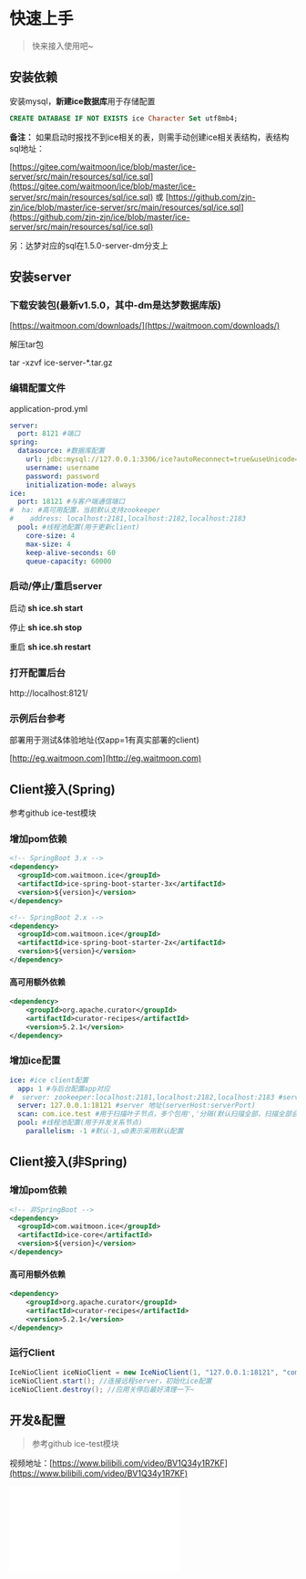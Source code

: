 # 快速上手

>快来接入使用吧~

## 安装依赖

安装mysql，**新建ice数据库**用于存储配置

```sql
CREATE DATABASE IF NOT EXISTS ice Character Set utf8mb4;
```

**备注：** 如果启动时报找不到ice相关的表，则需手动创建ice相关表结构，表结构sql地址：

[https://gitee.com/waitmoon/ice/blob/master/ice-server/src/main/resources/sql/ice.sql](https://gitee.com/waitmoon/ice/blob/master/ice-server/src/main/resources/sql/ice.sql)
或
[https://github.com/zjn-zjn/ice/blob/master/ice-server/src/main/resources/sql/ice.sql](https://github.com/zjn-zjn/ice/blob/master/ice-server/src/main/resources/sql/ice.sql)

另：达梦对应的sql在1.5.0-server-dm分支上

## 安装server

### 下载安装包(最新v1.5.0，其中-dm是达梦数据库版)

[https://waitmoon.com/downloads/](https://waitmoon.com/downloads/)

解压tar包 

tar -xzvf ice-server-*.tar.gz

### 编辑配置文件

application-prod.yml

```yml
server:
  port: 8121 #端口
spring:
  datasource: #数据库配置
    url: jdbc:mysql://127.0.0.1:3306/ice?autoReconnect=true&useUnicode=true&characterEncoding=UTF-8&zeroDateTimeBehavior=convertToNull&serverTimezone=Asia/Shanghai&useSSL=false
    username: username
    password: password
    initialization-mode: always
ice:
  port: 18121 #与客户端通信端口
#  ha: #高可用配置，当前默认支持zookeeper
#    address: localhost:2181,localhost:2182,localhost:2183
  pool: #线程池配置(用于更新client)
    core-size: 4
    max-size: 4
    keep-alive-seconds: 60
    queue-capacity: 60000
```

### 启动/停止/重启server

启动
**sh ice.sh start**

停止
**sh ice.sh stop**

重启
**sh ice.sh restart**

### 打开配置后台

http://localhost:8121/

### 示例后台参考

部署用于测试&体验地址(仅app=1有真实部署的client)

[http://eg.waitmoon.com](http://eg.waitmoon.com)

## Client接入(Spring)

参考github ice-test模块

### 增加pom依赖

```xml
<!-- SpringBoot 3.x -->
<dependency>
  <groupId>com.waitmoon.ice</groupId>
  <artifactId>ice-spring-boot-starter-3x</artifactId>
  <version>${version}</version>
</dependency>

<!-- SpringBoot 2.x -->
<dependency>
  <groupId>com.waitmoon.ice</groupId>
  <artifactId>ice-spring-boot-starter-2x</artifactId>
  <version>${version}</version>
</dependency>
```

#### 高可用额外依赖

```xml
<dependency>
    <groupId>org.apache.curator</groupId>
    <artifactId>curator-recipes</artifactId>
    <version>5.2.1</version>
</dependency>
```

### 增加ice配置

```yml
ice: #ice client配置
  app: 1 #与后台配置app对应
#  server: zookeeper:localhost:2181,localhost:2182,localhost:2183 #server高可用配置
  server: 127.0.0.1:18121 #server 地址(serverHost:serverPort)
  scan: com.ice.test #用于扫描叶子节点，多个包用','分隔(默认扫描全部，扫描全部会拖慢应用启动速度)
  pool: #线程池配置(用于并发关系节点)
    parallelism: -1 #默认-1,≤0表示采用默认配置
```

## Client接入(非Spring)

### 增加pom依赖

```xml
<!-- 非SpringBoot -->
<dependency>
  <groupId>com.waitmoon.ice</groupId>
  <artifactId>ice-core</artifactId>
  <version>${version}</version>
</dependency>
```

#### 高可用额外依赖

```xml
<dependency>
    <groupId>org.apache.curator</groupId>
    <artifactId>curator-recipes</artifactId>
    <version>5.2.1</version>
</dependency>
```

### 运行Client

```java
IceNioClient iceNioClient = new IceNioClient(1, "127.0.0.1:18121", "com.ice.test"); //传入app、server地址和叶子节点扫描路径
iceNioClient.start(); //连接远程server，初始化ice配置
iceNioClient.destroy(); //应用关停后最好清理一下~ 
```

## 开发&配置

>参考github ice-test模块

视频地址：[https://www.bilibili.com/video/BV1Q34y1R7KF](https://www.bilibili.com/video/BV1Q34y1R7KF)

<iframe src="//player.bilibili.com/player.html?aid=807134055&bvid=BV1Q34y1R7KF&cid=456033283&page=1" scrolling="no" border="0" frameborder="no" framespacing="0" allowfullscreen="true"> </iframe>